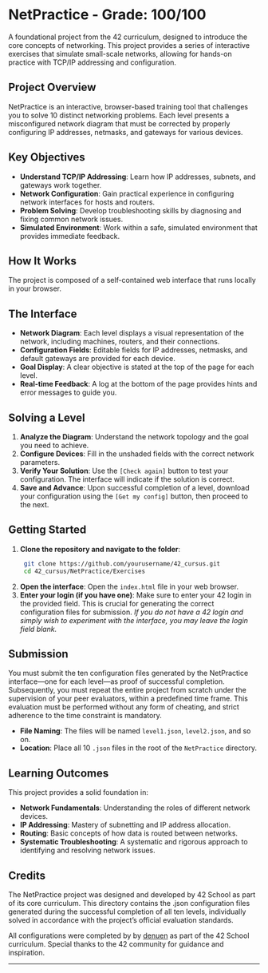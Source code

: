 # NetPractice - Grade: 100/100

A foundational project from the 42 curriculum, designed to introduce the core concepts of networking. This project provides a series of interactive exercises that simulate small-scale networks, allowing for hands-on practice with TCP/IP addressing and configuration.


## Project Overview

NetPractice is an interactive, browser-based training tool that challenges you to solve 10 distinct networking problems. Each level presents a misconfigured network diagram that must be corrected by properly configuring IP addresses, netmasks, and gateways for various devices.


## Key Objectives

- **Understand TCP/IP Addressing**: Learn how IP addresses, subnets, and gateways work together.
- **Network Configuration**: Gain practical experience in configuring network interfaces for hosts and routers.
- **Problem Solving**: Develop troubleshooting skills by diagnosing and fixing common network issues.
- **Simulated Environment**: Work within a safe, simulated environment that provides immediate feedback.


## How It Works

The project is composed of a self-contained web interface that runs locally in your browser.


## The Interface

- **Network Diagram**: Each level displays a visual representation of the network, including machines, routers, and their connections.
- **Configuration Fields**: Editable fields for IP addresses, netmasks, and default gateways are provided for each device.
- **Goal Display**: A clear objective is stated at the top of the page for each level.
- **Real-time Feedback**: A log at the bottom of the page provides hints and error messages to guide you.


## Solving a Level

1.  **Analyze the Diagram**: Understand the network topology and the goal you need to achieve.
2.  **Configure Devices**: Fill in the unshaded fields with the correct network parameters.
3.  **Verify Your Solution**: Use the `[Check again]` button to test your configuration. The interface will indicate if the solution is correct.
4.  **Save and Advance**: Upon successful completion of a level, download your configuration using the `[Get my config]` button, then proceed to the next.


## Getting Started

1.  **Clone the repository and navigate to the folder**:
    ```bash
     git clone https://github.com/yourusername/42_cursus.git
     cd 42_cursus/NetPractice/Exercises
    ```
2.  **Open the interface**:
    Open the `index.html` file in your web browser.
3.  **Enter your login (if you have one)**:
    Make sure to enter your 42 login in the provided field. This is crucial for generating the correct configuration files for submission.
	*If you do not have a 42 login and simply wish to experiment with the interface, you may leave the login field blank.*


## Submission

You must submit the ten configuration files generated by the NetPractice interface—one for each level—as proof of successful completion.
Subsequently, you must repeat the entire project from scratch under the supervision of your peer evaluators, within a predefined time frame. This evaluation must be performed without any form of cheating, and strict adherence to the time constraint is mandatory.

- **File Naming**: The files will be named `level1.json`, `level2.json`, and so on.
- **Location**: Place all 10 `.json` files in the root of the `NetPractice` directory.


## Learning Outcomes

This project provides a solid foundation in:

- **Network Fundamentals**: Understanding the roles of different network devices.
- **IP Addressing**: Mastery of subnetting and IP address allocation.
- **Routing**: Basic concepts of how data is routed between networks.
- **Systematic Troubleshooting**: A systematic and rigorous approach to identifying and resolving network issues.


## Credits

The NetPractice project was designed and developed by 42 School as part of its core curriculum.
This directory contains the .json configuration files generated during the successful completion of all ten levels, individually solved in accordance with the project’s official evaluation standards.

All configurations were completed by by [denuen](https://github.com/denuen) as part of the 42 School curriculum.
Special thanks to the 42 community for guidance and inspiration.

---


